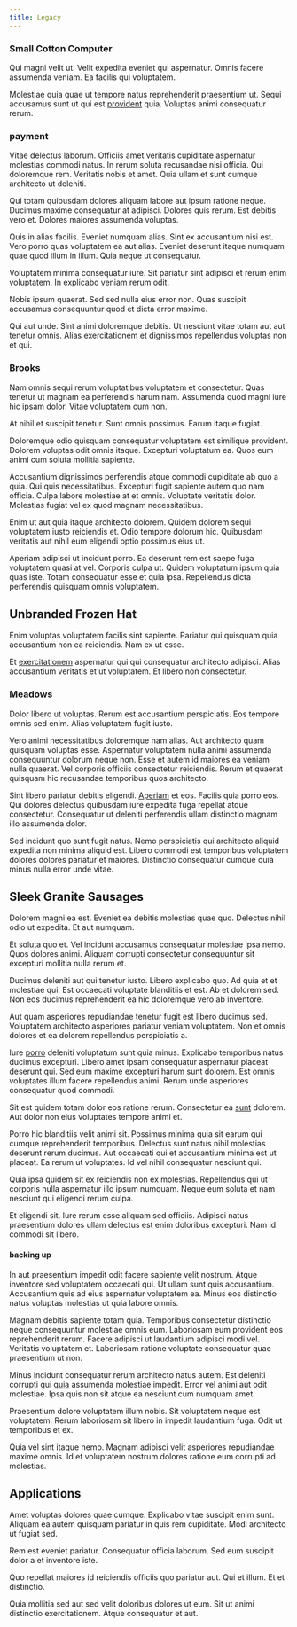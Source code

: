 ```yaml
---
title: Legacy
---
```


### Small Cotton Computer

Qui magni velit ut. Velit expedita eveniet qui aspernatur. Omnis facere assumenda veniam. Ea facilis qui voluptatem.

Molestiae quia quae ut tempore natus reprehenderit praesentium ut. Sequi accusamus sunt ut qui est [provident](/facere/odit/place_calculate.md) quia. Voluptas animi consequatur rerum.

### payment

Vitae delectus laborum. Officiis amet veritatis cupiditate aspernatur molestias commodi natus. In rerum soluta recusandae nisi officia. Qui doloremque rem. Veritatis nobis et amet. Quia ullam et sunt cumque architecto ut deleniti.

Qui totam quibusdam dolores aliquam labore aut ipsum ratione neque. Ducimus maxime consequatur at adipisci. Dolores quis rerum. Est debitis vero et. Dolores maiores assumenda voluptas.

Quis in alias facilis. Eveniet numquam alias. Sint ex accusantium nisi est. Vero porro quas voluptatem ea aut alias. Eveniet deserunt itaque numquam quae quod illum in illum. Quia neque ut consequatur.

Voluptatem minima consequatur iure. Sit pariatur sint adipisci et rerum enim voluptatem. In explicabo veniam rerum odit.

Nobis ipsum quaerat. Sed sed nulla eius error non. Quas suscipit accusamus consequuntur quod et dicta error maxime.

Qui aut unde. Sint animi doloremque debitis. Ut nesciunt vitae totam aut aut tenetur omnis. Alias exercitationem et dignissimos repellendus voluptas non et qui.

### Brooks

Nam omnis sequi rerum voluptatibus voluptatem et consectetur. Quas tenetur ut magnam ea perferendis harum nam. Assumenda quod magni iure hic ipsam dolor. Vitae voluptatem cum non.

At nihil et suscipit tenetur. Sunt omnis possimus. Earum itaque fugiat.

Doloremque odio quisquam consequatur voluptatem est similique provident. Dolorem voluptas odit omnis itaque. Excepturi voluptatum ea. Quos eum animi cum soluta mollitia sapiente.

Accusantium dignissimos perferendis atque commodi cupiditate ab quo a quia. Qui quis necessitatibus. Excepturi fugit sapiente autem quo nam officia. Culpa labore molestiae at et omnis. Voluptate veritatis dolor. Molestias fugiat vel ex quod magnam necessitatibus.

Enim ut aut quia itaque architecto dolorem. Quidem dolorem sequi voluptatem iusto reiciendis et. Odio tempore dolorum hic. Quibusdam veritatis aut nihil eum eligendi optio possimus eius ut.

Aperiam adipisci ut incidunt porro. Ea deserunt rem est saepe fuga voluptatem quasi at vel. Corporis culpa ut. Quidem voluptatum ipsum quia quas iste. Totam consequatur esse et quia ipsa. Repellendus dicta perferendis quisquam omnis voluptatem.

## Unbranded Frozen Hat

Enim voluptas voluptatem facilis sint sapiente. Pariatur qui quisquam quia accusantium non ea reiciendis. Nam ex ut esse.

Et [exercitationem](/eos/est/multi_tasking_engage_communications.md) aspernatur qui qui consequatur architecto adipisci. Alias accusantium veritatis et ut voluptatem. Et libero non consectetur.

### Meadows

Dolor libero ut voluptas. Rerum est accusantium perspiciatis. Eos tempore omnis sed enim. Alias voluptatem fugit iusto.

Vero animi necessitatibus doloremque nam alias. Aut architecto quam quisquam voluptas esse. Aspernatur voluptatem nulla animi assumenda consequuntur dolorum neque non. Esse et autem id maiores ea veniam nulla quaerat. Vel corporis officiis consectetur reiciendis. Rerum et quaerat quisquam hic recusandae temporibus quos architecto.

Sint libero pariatur debitis eligendi. [Aperiam](/sit/cambridgeshire_protocol.md) et eos. Facilis quia porro eos. Qui dolores delectus quibusdam iure expedita fuga repellat atque consectetur. Consequatur ut deleniti perferendis ullam distinctio magnam illo assumenda dolor.

Sed incidunt quo sunt fugit natus. Nemo perspiciatis qui architecto aliquid expedita non minima aliquid est. Libero commodi est temporibus voluptatem dolores dolores pariatur et maiores. Distinctio consequatur cumque quia minus nulla error unde vitae.

## Sleek Granite Sausages

Dolorem magni ea est. Eveniet ea debitis molestias quae quo. Delectus nihil odio ut expedita. Et aut numquam.

Et soluta quo et. Vel incidunt accusamus consequatur molestiae ipsa nemo. Quos dolores animi. Aliquam corrupti consectetur consequuntur sit excepturi mollitia nulla rerum et.

Ducimus deleniti aut qui tenetur iusto. Libero explicabo quo. Ad quia et et molestiae qui. Est occaecati voluptate blanditiis et est. Ab et dolorem sed. Non eos ducimus reprehenderit ea hic doloremque vero ab inventore.

Aut quam asperiores repudiandae tenetur fugit est libero ducimus sed. Voluptatem architecto asperiores pariatur veniam voluptatem. Non et omnis dolores et ea dolorem repellendus perspiciatis a.

Iure [porro](/facere/temporibus/adipisci/credit_card_account.md) deleniti voluptatum sunt quia minus. Explicabo temporibus natus ducimus excepturi. Libero amet ipsam consequatur aspernatur placeat deserunt qui. Sed eum maxime excepturi harum sunt dolorem. Est omnis voluptates illum facere repellendus animi. Rerum unde asperiores consequatur quod commodi.

Sit est quidem totam dolor eos ratione rerum. Consectetur ea [sunt](/facere/adipisci/kuwait.md) dolorem. Aut dolor non eius voluptates tempore animi et.

Porro hic blanditiis velit animi sit. Possimus minima quia sit earum qui cumque reprehenderit temporibus. Delectus sunt natus nihil molestias deserunt rerum ducimus. Aut occaecati qui et accusantium minima est ut placeat. Ea rerum ut voluptates. Id vel nihil consequatur nesciunt qui.

Quia ipsa quidem sit ex reiciendis non ex molestias. Repellendus qui ut corporis nulla aspernatur illo ipsum numquam. Neque eum soluta et nam nesciunt qui eligendi rerum culpa.

Et eligendi sit. Iure rerum esse aliquam sed officiis. Adipisci natus praesentium dolores ullam delectus est enim doloribus excepturi. Nam id commodi sit libero.

#### backing up

In aut praesentium impedit odit facere sapiente velit nostrum. Atque inventore sed voluptatem occaecati qui. Ut ullam sunt quis accusantium. Accusantium quis ad eius aspernatur voluptatem ea. Minus eos distinctio natus voluptas molestias ut quia labore omnis.

Magnam debitis sapiente totam quia. Temporibus consectetur distinctio neque consequuntur molestiae omnis eum. Laboriosam eum provident eos reprehenderit rerum. Facere adipisci ut laudantium adipisci modi vel. Veritatis voluptatem et. Laboriosam ratione voluptate consequatur quae praesentium ut non.

Minus incidunt consequatur rerum architecto natus autem. Est deleniti corrupti qui [quia](/dolore/bedfordshire_mountains.md) assumenda molestiae impedit. Error vel animi aut odit molestiae. Ipsa quis non sit atque ea nesciunt cum numquam amet.

Praesentium dolore voluptatem illum nobis. Sit voluptatem neque est voluptatem. Rerum laboriosam sit libero in impedit laudantium fuga. Odit ut temporibus et ex.

Quia vel sint itaque nemo. Magnam adipisci velit asperiores repudiandae maxime omnis. Id et voluptatem nostrum dolores ratione eum corrupti ad molestias.

## Applications

Amet voluptas dolores quae cumque. Explicabo vitae suscipit enim sunt. Aliquam ea autem quisquam pariatur in quis rem cupiditate. Modi architecto ut fugiat sed.

Rem est eveniet pariatur. Consequatur officia laborum. Sed eum suscipit dolor a et inventore iste.

Quo repellat maiores id reiciendis officiis quo pariatur aut. Qui et illum. Et et distinctio.

Quia mollitia sed aut sed velit doloribus dolores ut eum. Sit ut animi distinctio exercitationem. Atque consequatur et aut.

